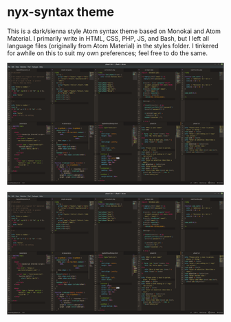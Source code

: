 # nyx-syntax theme

This is a dark/sienna style Atom syntax theme based on Monokai and Atom Material.  I primarily write in HTML, CSS, PHP, JS, and Bash, but I left all language files (originally from Atom Material) in the styles folder.  I tinkered for awhile on this to suit my own preferences; feel free to do the same.

![.png screenshot](https://github.com/lesbrarianism/nyx-syntax/blob/master/nyx-syntax.png)

![.tiff screenshot](https://github.com/lesbrarianism/nyx-syntax/blob/master/nyx-syntax.tiff?raw=true)
